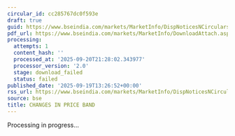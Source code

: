 ```yaml
---
circular_id: cc285767dc0f593e
draft: true
guid: https://www.bseindia.com/markets/MarketInfo/DispNoticesNCirculars.aspx?Noticeid={55BFDED3-ECEC-45D3-AE27-3FCAB2295940}&noticeno=20250919-28&dt=09/19/2025&icount=28&totcount=44&flag=0
pdf_url: https://www.bseindia.com/markets/MarketInfo/DownloadAttach.aspx?id=20250919-28&attachedId=
processing:
  attempts: 1
  content_hash: ''
  processed_at: '2025-09-20T21:28:02.343977'
  processor_version: '2.0'
  stage: download_failed
  status: failed
published_date: '2025-09-19T13:26:52+00:00'
rss_url: https://www.bseindia.com/markets/MarketInfo/DispNoticesNCirculars.aspx?Noticeid={55BFDED3-ECEC-45D3-AE27-3FCAB2295940}&noticeno=20250919-28&dt=09/19/2025&icount=28&totcount=44&flag=0
source: bse
title: CHANGES IN PRICE BAND
---
```


Processing in progress...